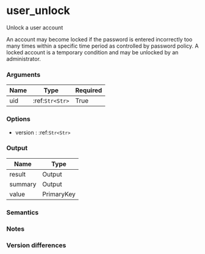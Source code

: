 [//]: # (THE CONTENT BELOW IS GENERATED. DO NOT EDIT.)
# user_unlock

Unlock a user account

An account may become locked if the password is entered incorrectly too
many times within a specific time period as controlled by password
policy. A locked account is a temporary condition and may be unlocked by
an administrator.

### Arguments
|Name|Type|Required
|-|-|-
|uid|:ref:`Str<Str>`|True

### Options
* version : :ref:`Str<Str>`

### Output
|Name|Type
|-|-
|result|Output
|summary|Output
|value|PrimaryKey

[//]: # (ADD YOUR NOTES BELOW. THESE WILL BE PICKED EVERY TIME THE DOCS ARE REGENERATED. //end)
### Semantics

### Notes

### Version differences